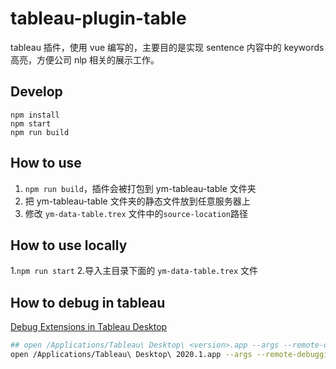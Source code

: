 # tableau-plugin-table

tableau 插件，使用 vue 编写的，主要目的是实现 sentence 内容中的 keywords 高亮，方便公司 nlp 相关的展示工作。

## Develop

```
npm install
npm start
npm run build
```

## How to use

1. ```npm run build```，插件会被打包到 ym-tableau-table 文件夹
2. 把 ym-tableau-table 文件夹的静态文件放到任意服务器上
3. 修改 ```ym-data-table.trex``` 文件中的```source-location```路径

## How to use locally

1.```npm run start```
2.导入主目录下面的 ```ym-data-table.trex``` 文件

## How to debug in tableau

[Debug Extensions in Tableau Desktop](https://tableau.github.io/extensions-api/docs/trex_debugging.html)

```bash
## open /Applications/Tableau\ Desktop\ <version>.app --args --remote-debugging-port=8696
open /Applications/Tableau\ Desktop\ 2020.1.app --args --remote-debugging-port=8696
```
